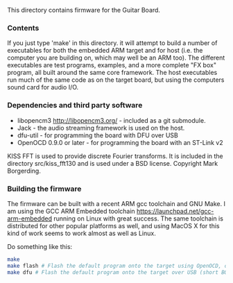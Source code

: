 This directory contains firmware for the Guitar Board.

### Contents

If you just type 'make' in this directory. it will attempt to build a number of
executables for both the embedded ARM target and for host (i.e. the computer
you are building on, which may well be an ARM too). The different executables
are test programs, examples, and a more complete "FX box" program, all built
around the same core framework. The host executables run much of the same code
as on the target board, but using the computers sound card for audio I/O.


### Dependencies and third party software

* libopencm3 <http://libopencm3.org/> - included as a git submodule.
* Jack - the audio streaming framework is used on the host.
* dfu-util - for programming the board with DFU over USB
* OpenOCD 0.9.0 or later - for programming the board with an ST-Link v2

KISS FFT is used to provide discrete Fourier transforms. It is included in the
directory src/kiss_fft130 and is used under a BSD license. Copyright Mark
Borgerding.


### Building the firmware

The firmware can be built with a recent ARM gcc toolchain and GNU Make. I am
using the GCC ARM Embedded toolchain <https://launchpad.net/gcc-arm-embedded>
running on Linux with great success. The same toolchain is distributed for
other popular platforms as well, and using MacOS X for this kind of work seems
to work almost as well as Linux.

Do something like this:

```sh
make
make flash # Flash the default program onto the target using OpenOCD, or
make dfu # Flash the default program onto the target over USB (short BOOT0 to VCC)
```
